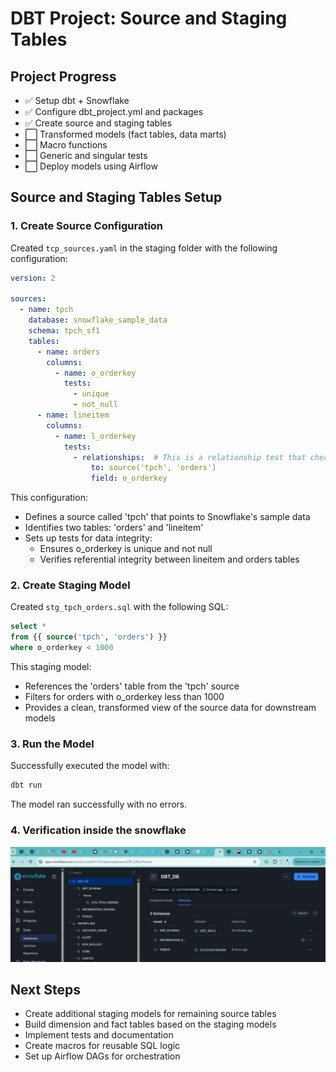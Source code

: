 # DBT Project: Source and Staging Tables

## Project Progress
- ✅ Setup dbt + Snowflake
- ✅ Configure dbt_project.yml and packages
- ✅ Create source and staging tables
- ⬜ Transformed models (fact tables, data marts)
- ⬜ Macro functions
- ⬜ Generic and singular tests
- ⬜ Deploy models using Airflow

## Source and Staging Tables Setup

### 1. Create Source Configuration

Created `tcp_sources.yaml` in the staging folder with the following configuration:

```yaml
version: 2

sources:
  - name: tpch
    database: snowflake_sample_data
    schema: tpch_sf1
    tables:
      - name: orders
        columns:
          - name: o_orderkey
            tests:
              - unique
              - not_null
      - name: lineitem
        columns:
          - name: l_orderkey
            tests:
              - relationships:  # This is a relationship test that checks if the l_orderkey in lineitem exists in the o_orderkey in orders
                  to: source('tpch', 'orders')
                  field: o_orderkey
```

This configuration:
- Defines a source called 'tpch' that points to Snowflake's sample data
- Identifies two tables: 'orders' and 'lineitem'
- Sets up tests for data integrity:
  - Ensures o_orderkey is unique and not null
  - Verifies referential integrity between lineitem and orders tables

### 2. Create Staging Model

Created `stg_tpch_orders.sql` with the following SQL:

```sql
select * 
from {{ source('tpch', 'orders') }} 
where o_orderkey < 1000
```

This staging model:
- References the 'orders' table from the 'tpch' source
- Filters for orders with o_orderkey less than 1000
- Provides a clean, transformed view of the source data for downstream models

### 3. Run the Model

Successfully executed the model with:

```bash
dbt run
```

The model ran successfully with no errors.

### 4. Verification inside the snowflake 

![DBT Schema from DB ](image-2.png)

## Next Steps
- Create additional staging models for remaining source tables
- Build dimension and fact tables based on the staging models
- Implement tests and documentation
- Create macros for reusable SQL logic
- Set up Airflow DAGs for orchestration